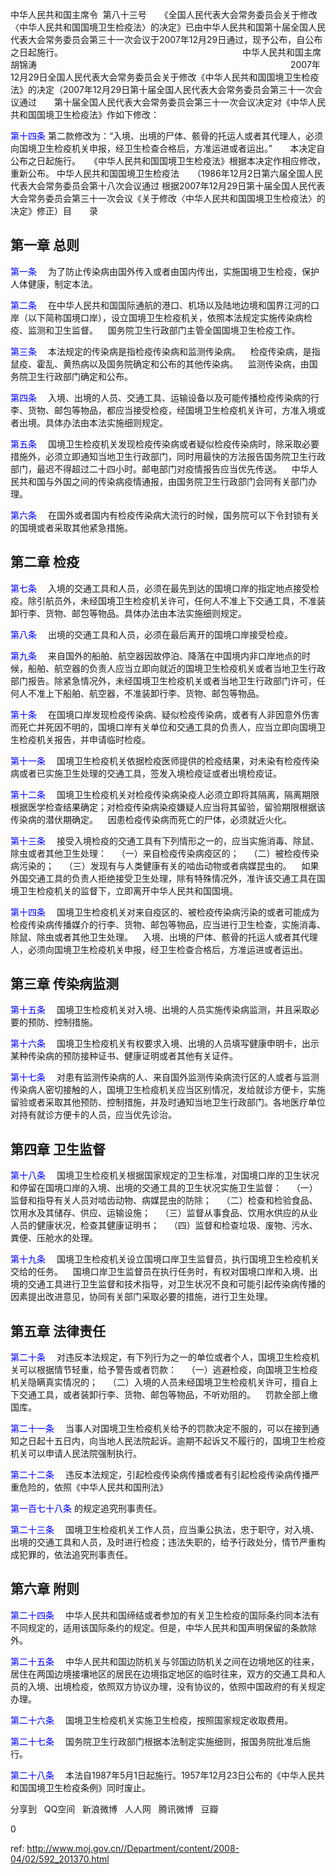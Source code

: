 
中华人民共和国主席令  第八十三号　　《全国人民代表大会常务委员会关于修改〈中华人民共和国国境卫生检疫法〉的决定》已由中华人民共和国第十届全国人民代表大会常务委员会第三十一次会议于2007年12月29日通过，现予公布，自公布之日起施行。　　　　　　　　　　　　　　　　　　　　　中华人民共和国主席　胡锦涛　　　　　　　　　　　　　　　　　　　　　　　　　　　　　2007年12月29日全国人民代表大会常务委员会关于修改《中华人民共和国国境卫生检疫法》的决定（2007年12月29日第十届全国人民代表大会常务委员会第三十一次会议通过　　第十届全国人民代表大会常务委员会第三十一次会议决定对《中华人民共和国国境卫生检疫法》作如下修改：　　

<a style="color:blue" name="第十四条">第十四条</a>  第二款修改为：“入境、出境的尸体、骸骨的托运人或者其代理人，必须向国境卫生检疫机关申报，经卫生检查合格后，方准运进或者运出。”　　本决定自公布之日起施行。　　《中华人民共和国国境卫生检疫法》根据本决定作相应修改，重新公布。 中华人民共和国国境卫生检疫法　　（1986年12月2日第六届全国人民代表大会常务委员会第十八次会议通过 根据2007年12月29日第十届全国人民代表大会常务委员会第三十一次会议《关于修改〈中华人民共和国国境卫生检疫法〉的决定》修正）目　　录　　

## 第一章 总则

<a style="color:blue" name="第一条">第一条</a>  　为了防止传染病由国外传入或者由国内传出，实施国境卫生检疫，保护人体健康，制定本法。    

<a style="color:blue" name="第二条">第二条</a>  　在中华人民共和国国际通航的港口、机场以及陆地边境和国界江河的口岸（以下简称国境口岸），设立国境卫生检疫机关，依照本法规定实施传染病检疫、监测和卫生监督。    国务院卫生行政部门主管全国国境卫生检疫工作。    

<a style="color:blue" name="第三条">第三条</a>  　本法规定的传染病是指检疫传染病和监测传染病。    检疫传染病，是指鼠疫、霍乱、黄热病以及国务院确定和公布的其他传染病。    监测传染病，由国务院卫生行政部门确定和公布。    

<a style="color:blue" name="第四条">第四条</a>  　入境、出境的人员、交通工具、运输设备以及可能传播检疫传染病的行李、货物、邮包等物品，都应当接受检疫，经国境卫生检疫机关许可，方准入境或者出境。具体办法由本法实施细则规定。    

<a style="color:blue" name="第五条">第五条</a>  　国境卫生检疫机关发现检疫传染病或者疑似检疫传染病时，除采取必要措施外，必须立即通知当地卫生行政部门，同时用最快的方法报告国务院卫生行政部门，最迟不得超过二十四小时。邮电部门对疫情报告应当优先传送。    中华人民共和国与外国之间的传染病疫情通报，由国务院卫生行政部门会同有关部门办理。    

<a style="color:blue" name="第六条">第六条</a>  　在国外或者国内有检疫传染病大流行的时候，国务院可以下令封锁有关的国境或者采取其他紧急措施。

## 第二章 检疫

<a style="color:blue" name="第七条">第七条</a>  　入境的交通工具和人员，必须在最先到达的国境口岸的指定地点接受检疫。除引航员外，未经国境卫生检疫机关许可，任何人不准上下交通工具，不准装卸行李、货物、邮包等物品。具体办法由本法实施细则规定。    

<a style="color:blue" name="第八条">第八条</a>  　出境的交通工具和人员，必须在最后离开的国境口岸接受检疫。    

<a style="color:blue" name="第九条">第九条</a>  　来自国外的船舶、航空器因故停泊、降落在中国境内非口岸地点的时候，船舶、航空器的负责人应当立即向就近的国境卫生检疫机关或者当地卫生行政部门报告。除紧急情况外，未经国境卫生检疫机关或者当地卫生行政部门许可，任何人不准上下船舶、航空器，不准装卸行李、货物、邮包等物品。    

<a style="color:blue" name="第十条">第十条</a>  　在国境口岸发现检疫传染病、疑似检疫传染病，或者有人非因意外伤害而死亡并死因不明的，国境口岸有关单位和交通工具的负责人，应当立即向国境卫生检疫机关报告，并申请临时检疫。    

<a style="color:blue" name="第十一条">第十一条</a>  　国境卫生检疫机关依据检疫医师提供的检疫结果，对未染有检疫传染病或者已实施卫生处理的交通工具，签发入境检疫证或者出境检疫证。    

<a style="color:blue" name="第十二条">第十二条</a>  　国境卫生检疫机关对检疫传染病染疫人必须立即将其隔离，隔离期限根据医学检查结果确定；对检疫传染病染疫嫌疑人应当将其留验，留验期限根据该传染病的潜伏期确定。    因患检疫传染病而死亡的尸体，必须就近火化。    

<a style="color:blue" name="第十三条">第十三条</a>  　接受入境检疫的交通工具有下列情形之一的，应当实施消毒、除鼠、除虫或者其他卫生处理：    （一）来自检疫传染病疫区的；    （二）被检疫传染病污染的；    （三）发现有与人类健康有关的啮齿动物或者病媒昆虫的。    如果外国交通工具的负责人拒绝接受卫生处理，除有特殊情况外，准许该交通工具在国境卫生检疫机关的监督下，立即离开中华人民共和国国境。    

<a style="color:blue" name="第十四条">第十四条</a>  　国境卫生检疫机关对来自疫区的、被检疫传染病污染的或者可能成为检疫传染病传播媒介的行李、货物、邮包等物品，应当进行卫生检查，实施消毒、除鼠、除虫或者其他卫生处理。    入境、出境的尸体、骸骨的托运人或者其代理人，必须向国境卫生检疫机关申报，经卫生检查合格后，方准运进或者运出。

## 第三章 传染病监测

<a style="color:blue" name="第十五条">第十五条</a>  　国境卫生检疫机关对入境、出境的人员实施传染病监测，并且采取必要的预防、控制措施。    

<a style="color:blue" name="第十六条">第十六条</a>  　国境卫生检疫机关有权要求入境、出境的人员填写健康申明卡，出示某种传染病的预防接种证书、健康证明或者其他有关证件。    

<a style="color:blue" name="第十七条">第十七条</a>  　对患有监测传染病的人、来自国外监测传染病流行区的人或者与监测传染病人密切接触的人，国境卫生检疫机关应当区别情况，发给就诊方便卡，实施留验或者采取其他预防、控制措施，并及时通知当地卫生行政部门。各地医疗单位对持有就诊方便卡的人员，应当优先诊治。

## 第四章 卫生监督

<a style="color:blue" name="第十八条">第十八条</a>  　国境卫生检疫机关根据国家规定的卫生标准，对国境口岸的卫生状况和停留在国境口岸的入境、出境的交通工具的卫生状况实施卫生监督：    （一）监督和指导有关人员对啮齿动物、病媒昆虫的防除；    （二）检查和检验食品、饮用水及其储存、供应、运输设施；    （三）监督从事食品、饮用水供应的从业人员的健康状况，检查其健康证明书；    （四）监督和检查垃圾、废物、污水、粪便、压舱水的处理。    

<a style="color:blue" name="第十九条">第十九条</a>  　国境卫生检疫机关设立国境口岸卫生监督员，执行国境卫生检疫机关交给的任务。    国境口岸卫生监督员在执行任务时，有权对国境口岸和入境、出境的交通工具进行卫生监督和技术指导，对卫生状况不良和可能引起传染病传播的因素提出改进意见，协同有关部门采取必要的措施，进行卫生处理。

## 第五章 法律责任

<a style="color:blue" name="第二十条">第二十条</a>  　对违反本法规定，有下列行为之一的单位或者个人，国境卫生检疫机关可以根据情节轻重，给予警告或者罚款：    （一）逃避检疫，向国境卫生检疫机关隐瞒真实情况的；    （二）入境的人员未经国境卫生检疫机关许可，擅自上下交通工具，或者装卸行李、货物、邮包等物品，不听劝阻的。    罚款全部上缴国库。    

<a style="color:blue" name="第二十一条">第二十一条</a>  　当事人对国境卫生检疫机关给予的罚款决定不服的，可以在接到通知之日起十五日内，向当地人民法院起诉。逾期不起诉又不履行的，国境卫生检疫机关可以申请人民法院强制执行。    

<a style="color:blue" name="第二十二条">第二十二条</a>  　违反本法规定，引起检疫传染病传播或者有引起检疫传染病传播严重危险的，依照《中华人民共和国刑法》

<a style="color:blue" name="第一百七十八条">第一百七十八条</a>  的规定追究刑事责任。    

<a style="color:blue" name="第二十三条">第二十三条</a>  　国境卫生检疫机关工作人员，应当秉公执法，忠于职守，对入境、出境的交通工具和人员，及时进行检疫；违法失职的，给予行政处分，情节严重构成犯罪的，依法追究刑事责任。

## 第六章 附则

<a style="color:blue" name="第二十四条">第二十四条</a>  　中华人民共和国缔结或者参加的有关卫生检疫的国际条约同本法有不同规定的，适用该国际条约的规定。但是，中华人民共和国声明保留的条款除外。    

<a style="color:blue" name="第二十五条">第二十五条</a>  　中华人民共和国边防机关与邻国边防机关之间在边境地区的往来，居住在两国边境接壤地区的居民在边境指定地区的临时往来，双方的交通工具和人员的入境、出境检疫，依照双方协议办理，没有协议的，依照中国政府的有关规定办理。    

<a style="color:blue" name="第二十六条">第二十六条</a>  　国境卫生检疫机关实施卫生检疫，按照国家规定收取费用。    

<a style="color:blue" name="第二十七条">第二十七条</a>  　国务院卫生行政部门根据本法制定实施细则，报国务院批准后施行。    

<a style="color:blue" name="第二十八条">第二十八条</a>  　本法自1987年5月1日起施行。1957年12月23日公布的《中华人民共和国国境卫生检疫条例》同时废止。 


分享到  
       QQ空间  
       新浪微博  
       人人网  
       腾讯微博  
       豆瓣  
       
0






 ref: <http://www.moj.gov.cn//Department/content/2008-04/02/592_201370.html>